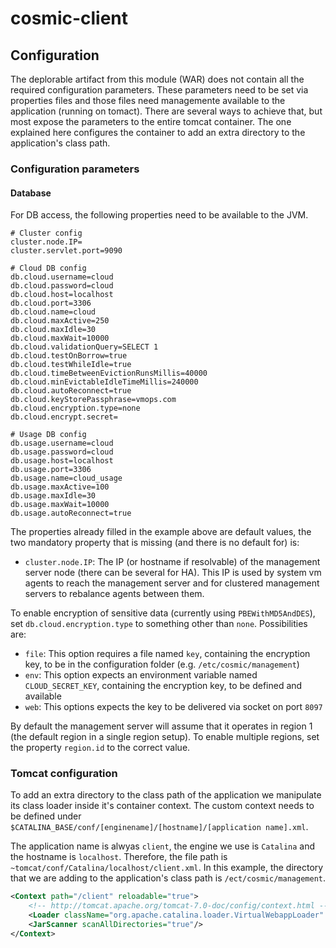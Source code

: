 # cosmic-client


## Configuration

The deplorable artifact from this module (WAR) does not contain all the required configuration parameters.
These parameters need to be set via properties files and those files need managemente available to the application (running on tomact).
There are several ways to achieve that, but most expose the parameters to the entire tomcat container.
The one explained here configures the container to add an extra directory to the application's class path.

### Configuration parameters

#### Database

For DB access, the following properties need to be available to the JVM.
```properties
# Cluster config
cluster.node.IP=
cluster.servlet.port=9090

# Cloud DB config
db.cloud.username=cloud
db.cloud.password=cloud
db.cloud.host=localhost
db.cloud.port=3306
db.cloud.name=cloud
db.cloud.maxActive=250
db.cloud.maxIdle=30
db.cloud.maxWait=10000
db.cloud.validationQuery=SELECT 1
db.cloud.testOnBorrow=true
db.cloud.testWhileIdle=true
db.cloud.timeBetweenEvictionRunsMillis=40000
db.cloud.minEvictableIdleTimeMillis=240000
db.cloud.autoReconnect=true
db.cloud.keyStorePassphrase=vmops.com
db.cloud.encryption.type=none
db.cloud.encrypt.secret=

# Usage DB config
db.usage.username=cloud
db.usage.password=cloud
db.usage.host=localhost
db.usage.port=3306
db.usage.name=cloud_usage
db.usage.maxActive=100
db.usage.maxIdle=30
db.usage.maxWait=10000
db.usage.autoReconnect=true
```

The properties already filled in the example above are default values, the two mandatory property that is missing (and there is no default for) is:
* `cluster.node.IP`:
The IP (or hostname if resolvable) of the management server node (there can be several for HA). This IP is used by system vm agents to reach the management server and for clustered management servers to rebalance agents between them.
 
To enable encryption of sensitive data (currently using `PBEWithMD5AndDES`), set `db.cloud.encryption.type` to something other than `none`. 
Possibilities are:
* `file`: This option requires a file named `key`, containing the encryption key, to be in the configuration folder (e.g. `/etc/cosmic/management`)
* `env`: This option expects an environment variable named `CLOUD_SECRET_KEY`, containing the encryption key, to be defined and available
* `web`: This options expects the key to be delivered via socket on port `8097`

By default the management server will assume that it operates in region 1 (the default region in a single region setup).
To enable multiple regions, set the property `region.id` to the correct value.

### Tomcat configuration

To add an extra directory to the class path of the application we manipulate its class loader inside it's container context.
The custom context needs to be defined under `$CATALINA_BASE/conf/[enginename]/[hostname]/[application name].xml`.

The application name is alwyas `client`, the engine we use is `Catalina` and the hostname is `localhost`.
Therefore, the file path is `~tomcat/conf/Catalina/localhost/client.xml`.
In this example, the directory that we are adding to the application's class path is `/ect/cosmic/management`.

```xml
<Context path="/client" reloadable="true">
    <!-- http://tomcat.apache.org/tomcat-7.0-doc/config/context.html -->
    <Loader className="org.apache.catalina.loader.VirtualWebappLoader" virtualClasspath="/etc/cosmic/management"/>
    <JarScanner scanAllDirectories="true"/>
</Context>
```
